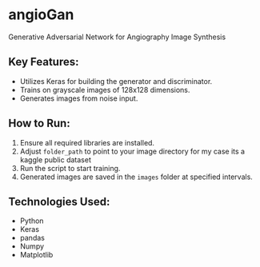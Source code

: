 # angioGan
Generative Adversarial Network for Angiography Image Synthesis

## Key Features:
- Utilizes Keras for building the generator and discriminator.
- Trains on grayscale images of 128x128 dimensions.
- Generates images from noise input.

## How to Run:
1. Ensure all required libraries are installed.
2. Adjust `folder_path` to point to your image directory for my case its a kaggle public dataset
3. Run the script to start training.
4. Generated images are saved in the `images` folder at specified intervals.

## Technologies Used:
- Python
- Keras
- pandas
- Numpy
- Matplotlib

